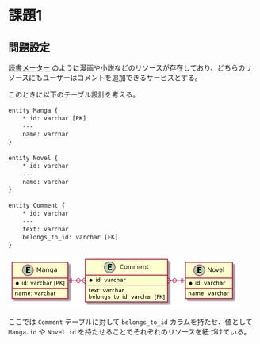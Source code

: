 # 課題1

<!-- START doctoc -->
<!-- END doctoc -->

## 問題設定

[読書メーター](https://bookmeter.com/) のように漫画や小説などのリソースが存在しており、どちらのリソースにもユーザーはコメントを追加できるサービスとする。

このときに以下のテーブル設計を考える。

```puml
entity Manga {
    * id: varchar [PK]
    ---
    name: varchar 
}

entity Novel {
    * id: varchar
    ---
    name: varchar
}

entity Comment {
    * id: varchar
    ---
    text: varchar
    belongs_to_id: varchar [FK]
}
```

![](../assets/problem.png)

ここでは `Comment` テーブルに対して `belongs_to_id` カラムを持たせ、値として `Manga.id` や `Novel.id` を持たせることでそれぞれのリソースを紐づけている。


